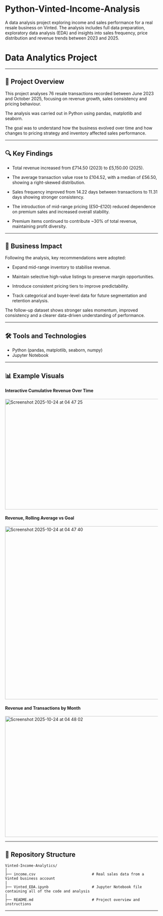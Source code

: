 # Python-Vinted-Income-Analysis
A data analysis project exploring income and sales performance for a real resale business on Vinted. The analysis includes full data preparation, exploratory data analysis (EDA) and insights into sales frequency, price distribution and revenue trends between 2023 and 2025.
# Data Analytics Project

---
## 📖 Project Overview

This project analyses 76 resale transactions recorded between June 2023 and October 2025, focusing on revenue growth, sales consistency and pricing behaviour.

The analysis was carried out in Python using pandas, matplotlib and seaborn.

The goal was to understand how the business evolved over time and how changes to pricing strategy and inventory affected sales performance.

---
## 🔍 Key Findings

- Total revenue increased from £714.50 (2023) to £5,150.00 (2025).

- The average transaction value rose to £104.52, with a median of £56.50, showing a right-skewed distribution.

- Sales frequency improved from 14.22 days between transactions to 11.31 days showing stronger consistency.

- The introduction of mid-range pricing (£50–£120) reduced dependence on premium sales and increased overall stability.

- Premium items continued to contribute ~30% of total revenue, maintaining profit diversity.

---
## 🧠 Business Impact

Following the analysis, key recommendations were adopted:

- Expand mid-range inventory to stabilise revenue.

- Maintain selective high-value listings to preserve margin opportunities.

- Introduce consistent pricing tiers to improve predictability.

- Track categorical and buyer-level data for future segmentation and retention analysis.

The follow-up dataset shows stronger sales momentum, improved consistency and a clearer data-driven understanding of performance.

---
## 🛠️ Tools and Technologies
- Python (pandas, matplotlib, seaborn, numpy)
- Jupyter Notebook


---
## 📊 Example Visuals

#### Interactive Cumulative Revenue Over Time

<img width="1082" height="363" alt="Screenshot 2025-10-24 at 04 47 25" src="https://github.com/user-attachments/assets/0f715778-7ba9-4629-91fd-dc730add37c1" />

#### Revenue, Rolling Average vs Goal

<img width="1038" height="568" alt="Screenshot 2025-10-24 at 04 47 40" src="https://github.com/user-attachments/assets/7a2c4bdb-c0da-4d1a-8009-811667d9e244" />

#### Revenue and Transactions by Month

<img width="1119" height="397" alt="Screenshot 2025-10-24 at 04 48 02" src="https://github.com/user-attachments/assets/916124cc-4de2-43ec-af26-77620fa68cb3" />


---

## 📂 Repository Structure
```
Vinted-Income-Analytics/
│
├── income.csv                          # Real sales data from a Vinted business account
|
├── Vinted_EDA.ipynb                    # Jupyter Notebook file containing all of the code and analysis
|
├── README.md                           # Project overview and instructions
```
---
